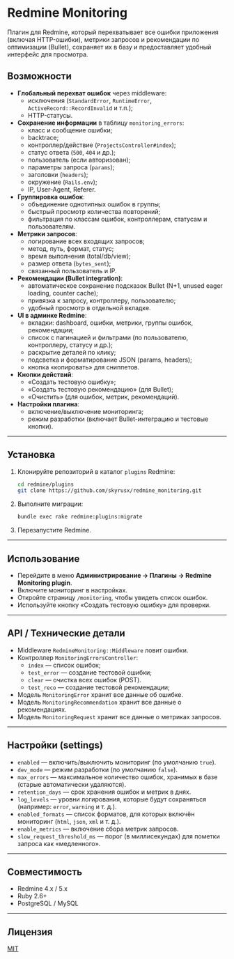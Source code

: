 # Redmine Monitoring

Плагин для Redmine, который перехватывает все ошибки приложения (включая HTTP-ошибки), метрики запросов и рекомендации 
по оптимизации (Bullet), сохраняет их в базу и предоставляет удобный интерфейс для просмотра.

## Возможности

- **Глобальный перехват ошибок** через middleware:
  - исключения (`StandardError`, `RuntimeError`, `ActiveRecord::RecordInvalid` и т.п.);
  - HTTP-статусы.
- **Сохранение информации** в таблицу `monitoring_errors`:
  - класс и сообщение ошибки;
  - backtrace;
  - контроллер/действие (`ProjectsController#index`);
  - статус ответа (`500`, `404` и др.);
  - пользователь (если авторизован);
  - параметры запроса (`params`);
  - заголовки (`headers`);
  - окружение (`Rails.env`);
  - IP, User-Agent, Referer.
- **Группировка ошибок**:
  - объединение однотипных ошибок в группы;
  - быстрый просмотр количества повторений;
  - фильтрация по классам ошибок, контроллерам, статусам и пользователям.
- **Метрики запросов**:
  - логирование всех входящих запросов;
  - метод, путь, формат, статус;
  - время выполнения (total/db/view);
  - размер ответа (`bytes_sent`);
  - связанный пользователь и IP.
- **Рекомендации (Bullet integration)**:
  - автоматическое сохранение подсказок Bullet (N+1, unused eager loading, counter cache);
  - привязка к запросу, контроллеру, пользователю;
  - удобный просмотр в отдельной вкладке.
- **UI в админке Redmine**:
  - вкладки: dashboard, ошибки, метрики, группы ошибок, рекомендации;
  - список с пагинацией и фильтрами (по пользователю, контроллеру, статусу и др.);
  - раскрытие деталей по клику;
  - подсветка и форматирование JSON (params, headers);
  - кнопка «копировать» для сниппетов.
- **Кнопки действий**:
  - «Создать тестовую ошибку»;
  - «Создать тестовую рекомендацию» (для Bullet);
  - «Очистить» (для ошибок, метрик, рекомендаций).
- **Настройки плагина**:
  - включение/выключение мониторинга;
  - режим разработки (включает Bullet-интеграцию и тестовые кнопки).

---

## Установка

1. Клонируйте репозиторий в каталог `plugins` Redmine:

   ```bash
   cd redmine/plugins
   git clone https://github.com/skyrusx/redmine_monitoring.git
   ```

2. Выполните миграции:

   ```bash
   bundle exec rake redmine:plugins:migrate
   ```

3. Перезапустите Redmine.

---

## Использование

- Перейдите в меню **Администрирование → Плагины → Redmine Monitoring plugin**.
- Включите мониторинг в настройках.
- Откройте страницу `/monitoring`, чтобы увидеть список ошибок.
- Используйте кнопку «Создать тестовую ошибку» для проверки.

---

## API / Технические детали

- Middleware `RedmineMonitoring::Middleware` ловит ошибки.
- Контроллер `MonitoringErrorsController`:
  - `index` — список ошибок;
  - `test_error` — создание тестовой ошибки;
  - `clear` — очистка всех ошибок (POST).
  - `test_reco` — создание тестовой рекомендации;
- Модель `MonitoringError` хранит все данные об ошибке.
- Модель `MonitoringRecommendation` хранит все данные о рекомендациях.
- Модель `MonitoringRequest` хранит все данные о метриках запросов.

---

## Настройки (settings)

- `enabled` — включить/выключить мониторинг (по умолчанию `true`).
- `dev_mode` — режим разработки (по умолчанию `false`).
- `max_errors` — максимальное количество ошибок, хранимых в базе (старые автоматически удаляются).
- `retention_days` — срок хранения ошибок и метрик в днях.
- `log_levels` — уровни логирования, которые будут сохраняться (например: `error`, `warning` и т. д.).
- `enabled_formats` — список форматов, для которых включён мониторинг (`html`, `json`, `xml` и т. д.).
- `enable_metrics` — включение сбора метрик запросов.
- `slow_request_threshold_ms` — порог (в миллисекундах) для пометки запроса как «медленного».

---

## Совместимость

- Redmine 4.x / 5.x  
- Ruby 2.6+  
- PostgreSQL / MySQL  

---

## Лицензия

[MIT](LICENSE.txt)
